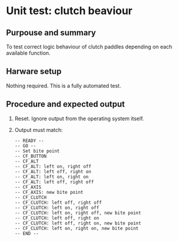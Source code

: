 # Unit test: clutch beaviour

## Purpouse and summary

To test correct logic behaviour of clutch paddles depending on each available function.

## Harware setup

Nothing required. This is a fully automated test.

## Procedure and expected output

1. Reset. Ignore output from the operating system itself.
2. Output must match:

   ```text
   -- READY --
   -- GO --
   -- Set bite point
   -- CF_BUTTON
   -- CF_ALT
   -- CF_ALT: left on, right off
   -- CF_ALT: left off, right on
   -- CF_ALT: left on, right on
   -- CF_ALT: left off, right off
   -- CF_AXIS
   -- CF_AXIS: new bite point
   -- CF_CLUTCH
   -- CF_CLUTCH: left off, right off
   -- CF_CLUTCH: left on, right off
   -- CF_CLUTCH: left on, right off, new bite point
   -- CF_CLUTCH: left off, right on
   -- CF_CLUTCH: left off, right on, new bite point
   -- CF_CLUTCH: left on, right on, new bite point
   -- END --
   ```
